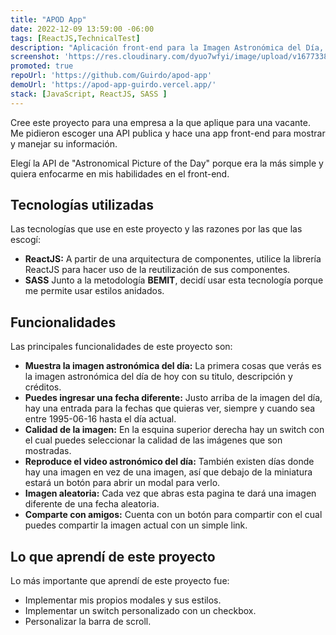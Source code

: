 ```yaml
---
title: "APOD App"
date: 2022-12-09 13:59:00 -06:00
tags: [ReactJS,TechnicalTest]
description: "Aplicación front-end para la Imagen Astronómica del Día, API de la NASA"
screenshot: 'https://res.cloudinary.com/dyuo7wfyi/image/upload/v1677338686/website/projects/apod-app_i8d5c5.webp'
promoted: true
repoUrl: 'https://github.com/Guirdo/apod-app'
demoUrl: 'https://apod-app-guirdo.vercel.app/'
stack: [JavaScript, ReactJS, SASS ]
---
```


Cree este proyecto para una empresa a la que aplique para una vacante. Me pidieron escoger una API publica y hace una app front-end para mostrar y manejar su información.

Elegí la API de "Astronomical Picture of the Day" porque era la más simple y quiera enfocarme en mis habilidades en el front-end.

## Tecnologías utilizadas

Las tecnologías que use en este proyecto y las razones por las que las escogí:

  - **ReactJS:** A partir de una arquitectura de componentes, utilice la librería ReactJS para hacer uso de la reutilización de sus componentes.
  - **SASS** Junto a la metodología **BEMIT**, decidí usar esta tecnología porque me permite usar estilos anidados.

## Funcionalidades

Las principales funcionalidades de este proyecto son:

- **Muestra la imagen astronómica del día:** La primera cosas que verás es la imagen astronómica del día de hoy con su titulo, descripción y créditos.
- **Puedes ingresar una fecha diferente:** Justo arriba de la imagen del día, hay una entrada para la fechas que quieras ver, siempre y cuando sea entre 1995-06-16 hasta el día actual.
- **Calidad de la imagen:** En la esquina superior derecha hay un switch con el cual puedes seleccionar la calidad de las imágenes que son mostradas.
- **Reproduce el video astronómico del día:** También existen días donde hay una imagen en vez de una imagen, así que debajo de la miniatura estará un botón para abrir un modal para verlo.
- **Imagen aleatoria:** Cada vez que abras esta pagina te dará una imagen diferente de una fecha aleatoria.
- **Comparte con amigos:** Cuenta con un botón para compartir con el cual puedes compartir la imagen actual con un simple link.

## Lo que aprendí de este proyecto

Lo más importante que aprendí de este proyecto fue:

- Implementar mis propios modales y sus estilos.
- Implementar un switch personalizado con un checkbox.
- Personalizar la barra de scroll.
